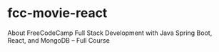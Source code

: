 # fcc-movie-react
About FreeCodeCamp Full Stack Development with Java Spring Boot, React, and MongoDB – Full Course
